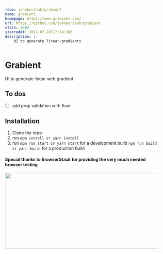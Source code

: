 ```yaml
---
repo: johnkorzhuk/grabient
name: grabient
homepage: https://www.grabient.com/
url: https://github.com/johnkorzhuk/grabient
stars: 2002
starredAt: 2017-07-26T17:34:38Z
description: |-
    UI to generate linear-gradients
---
```


# Grabient

UI to generate linear web gradient

## To dos
  - [ ] add prop validation with flow

## Installation
  1. Clone the repo
  2. run `npm install or yarn install`
  3. run `npm run start or yarn start` for a development build `npm run build or yarn build` for a production build

#### Special thanks to BrowserStack for providing the very much needed browser testing

<a href="https://www.browserstack.com">
  <img src="./files/browserstack.png" width="800" height="250">
</a>

